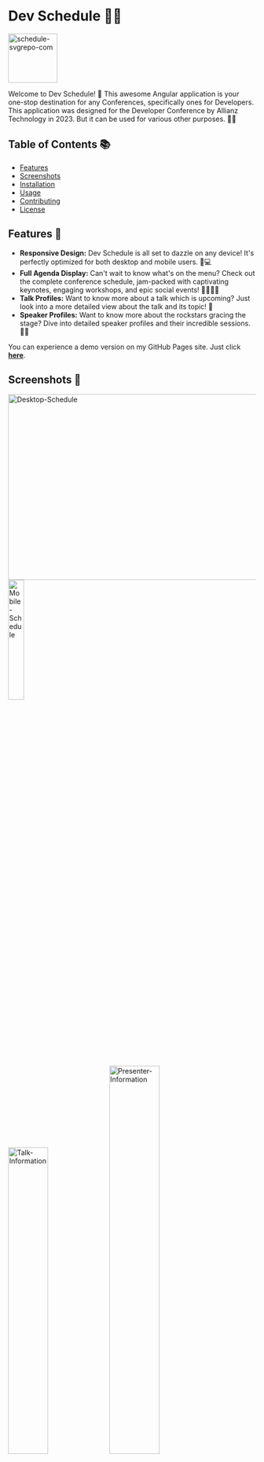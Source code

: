# Dev Schedule 📅🚀

<a href="https://ibb.co/LR55w9k"><img src="https://i.ibb.co/7C44crY/schedule-svgrepo-com.png" alt="schedule-svgrepo-com" border="0" height=100 width=100></a>

Welcome to Dev Schedule! 🎉 This awesome Angular application is your one-stop destination for any Conferences, specifically ones for Developers. This application was designed for the Developer Conference by Allianz Technology in 2023. But it can be used for various other purposes. 🏋️‍♂️

## Table of Contents 📚

- [Features](#features-🌟)
- [Screenshots](#screenshots-📸)
- [Installation](#installation-🛠️)
- [Usage](#usage-🚀)
- [Contributing](#contributing-🤝)
- [License](#license-📜)

## Features 🌟

- **Responsive Design:** Dev Schedule is all set to dazzle on any device! It's perfectly optimized for both desktop and mobile users. 📱💻
- **Full Agenda Display:** Can't wait to know what's on the menu? Check out the complete conference schedule, jam-packed with captivating keynotes, engaging workshops, and epic social events! 🎤🏋️‍♂️🍻
- **Talk Profiles:** Want to know more about a talk which is upcoming? Just look into a more detailed view about the talk and its topic! 📖
- **Speaker Profiles:** Want to know more about the rockstars gracing the stage? Dive into detailed speaker profiles and their incredible sessions. 🎵🎤

You can experience a demo version on my GitHub Pages site. Just click **[here](https://qrowned.github.io/dev-schedule/)**.

## Screenshots 📸

<a href="https://ibb.co/jwKNFKv"><img src="https://i.ibb.co/kDn7Fng/Desktop-Schedule.png" alt="Desktop-Schedule" border="0" width=672 height=378></a>
<a href="https://ibb.co/9Zgp31X"><img src="https://i.ibb.co/QDQJjTB/Mobile-Schedule.jpg" alt="Mobile-Schedule" border="0" height=25% width=25%></a>
<p float="left">
  <a href="https://ibb.co/f94cDC1"><img src="https://i.ibb.co/BGq1ngz/Talk-Information.png" alt="Talk-Information" border="0" height=40% width=40%></a>
  <a href="https://ibb.co/wQ2JyZT"><img src="https://i.ibb.co/pKkW26g/Presenter-Information.png" alt="Presenter-Information" border="0" height=45% width=45%></a>
</p>

## Installation 🛠️

Excited to get started? Follow these super simple steps to set up the Dev Schedule application locally:

1. Clone the repository: `git clone https://github.com/qrowned/dev-schedule.git`
2. Navigate to the project directory: `cd dev-schedule`
3. Install the dependencies: `npm install`

## Usage 🚀

Ready to launch the app? Just type the following command:

```bash
npm start
```

Fire up your favorite web browser and go to http://localhost:4200 to access Dev Schedule. Let the fun begin! 🎮😄

## Contributing 🤝

We're thrilled that you want to contribute to Dev Schedule! Together, we can make it even more amazing for everyone! Follow these steps to get started:

1. Fork the repository.
2. Create a new branch: `git checkout -b feature/your-feature-name`
3. Commit your changes: `git commit -m "Add feature xyz"`
4. Push to the branch: `git push origin feature/your-feature-name`
5. Submit a pull request. 🚀🔧

## License 📜

This project is licensed under the [MIT License](LICENSE). Feel free to use it and make something awesome! ✨

---

Designed with ❤️ by Luca Bartmann within an internship at Allianz Technology.

For any questions or support, drop us a message at admin@qrowned.dev. We'd love to chat! 😊📧
